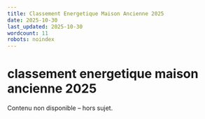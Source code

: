 ```yaml
---
title: Classement Energetique Maison Ancienne 2025
date: 2025-10-30
last_updated: 2025-10-30
wordcount: 11
robots: noindex
---
```


# classement energetique maison ancienne 2025

Contenu non disponible – hors sujet.